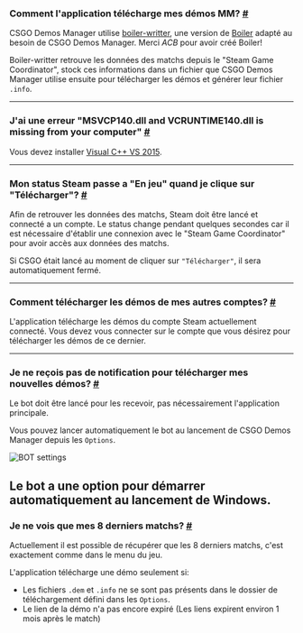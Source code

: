 <a class="anchor" id="how"></a>

### Comment l'application télécharge mes démos MM? [#](/fr/docs/downloads#how)

CSGO Demos Manager utilise [boiler-writter](https://github.com/akiver/boiler-writter), une version de [Boiler](https://bitbucket.org/ACB/boiler/) adapté au besoin de CSGO Demos Manager. Merci _ACB_ pour avoir créé Boiler!

Boiler-writter retrouve les données des matchs depuis le "Steam Game Coordinator", stock ces informations dans un fichier que CSGO Demos Manager utilise ensuite pour télécharger les démos et générer leur fichier `.info`.

---

<a class="anchor" id="msvcp"></a>

### J'ai une erreur "MSVCP140.dll and VCRUNTIME140.dll is missing from your computer" [#](/fr/docs/downloads#msvcp)

Vous devez installer [Visual C++ VS 2015](https://www.microsoft.com/en-us/download/details.aspx?id=48145).

---

<a class="anchor" id="steam-status"></a>

### Mon status Steam passe a "En jeu" quand je clique sur "Télécharger"? [#](/fr/docs/downloads#steam-status)

Afin de retrouver les données des matchs, Steam doit être lancé et connecté a un compte.
Le status change pendant quelques secondes car il est nécessaire d'établir une connexion avec le "Steam Game Coordinator" pour avoir accès aux données des matchs.

Si CSGO était lancé au moment de cliquer sur `"Télécharger"`, il sera automatiquement fermé.

---

<a class="anchor" id="others-accounts"></a>

### Comment télécharger les démos de mes autres comptes? [#](/fr/docs/downloads#others-accounts)

L'application télécharge les démos du compte Steam actuellement connecté. Vous devez vous connecter sur le compte que vous désirez pour télécharger les démos de ce dernier.

---

<a class="anchor" id="notifications"></a>

### Je ne reçois pas de notification pour télécharger mes nouvelles démos? [#](/fr/docs/downloads#notifications)

Le bot doit être lancé pour les recevoir, pas nécessairement l'application principale.

Vous pouvez lancer automatiquement le bot au lancement de CSGO Demos Manager depuis les `Options`.

![BOT settings](docs/downloads/bot-settings.png)

## <p class="has-text-warning">Le bot a une option pour démarrer automatiquement au lancement de Windows.</p>

<a class="anchor" id="matches-number"></a>

### Je ne vois que mes 8 derniers matchs? [#](/fr/docs/downloads#matches-number)

Actuellement il est possible de récupérer que les 8 derniers matchs, c'est exactement comme dans le menu du jeu.

L'application télécharge une démo seulement si:

- Les fichiers `.dem` et `.info` ne se sont pas présents dans le dossier de téléchargement défini dans les `Options`.
- Le lien de la démo n'a pas encore expiré (Les liens expirent environ 1 mois après le match)

